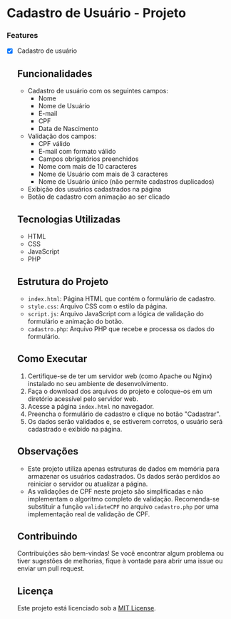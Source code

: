   <h1>Cadastro de Usuário - Projeto</h1>
<h3>Features</h3>

- [x] Cadastro de usuário
      
  <h2>Funcionalidades</h2>
  <ul>
    <li>Cadastro de usuário com os seguintes campos:
      <ul>
        <li>Nome</li>
        <li>Nome de Usuário</li>
        <li>E-mail</li>
        <li>CPF</li>
        <li>Data de Nascimento</li>
      </ul>
    </li>
    <li>Validação dos campos:
      <ul>
        <li>CPF válido</li>
        <li>E-mail com formato válido</li>
        <li>Campos obrigatórios preenchidos</li>
        <li>Nome com mais de 10 caracteres</li>
        <li>Nome de Usuário com mais de 3 caracteres</li>
        <li>Nome de Usuário único (não permite cadastros duplicados)</li>
      </ul>
    </li>
    <li>Exibição dos usuários cadastrados na página</li>
    <li>Botão de cadastro com animação ao ser clicado</li>
  </ul>

  <h2>Tecnologias Utilizadas</h2>
  <ul>
    <li>HTML</li>
    <li>CSS</li>
    <li>JavaScript</li>
    <li>PHP</li>
  </ul>

  <h2>Estrutura do Projeto</h2>
  <ul>
    <li><code>index.html</code>: Página HTML que contém o formulário de cadastro.</li>
    <li><code>style.css</code>: Arquivo CSS com o estilo da página.</li>
    <li><code>script.js</code>: Arquivo JavaScript com a lógica de validação do formulário e animação do botão.</li>
    <li><code>cadastro.php</code>: Arquivo PHP que recebe e processa os dados do formulário.</li>
  </ul>

  <h2>Como Executar</h2>
  <ol>
    <li>Certifique-se de ter um servidor web (como Apache ou Nginx) instalado no seu ambiente de desenvolvimento.</li>
    <li>Faça o download dos arquivos do projeto e coloque-os em um diretório acessível pelo servidor web.</li>
    <li>Acesse a página <code>index.html</code> no navegador.</li>
    <li>Preencha o formulário de cadastro e clique no botão "Cadastrar".</li>
    <li>Os dados serão validados e, se estiverem corretos, o usuário será cadastrado e exibido na página.</li>
  </ol>

  <h2>Observações</h2>
  <ul>
    <li>Este projeto utiliza apenas estruturas de dados em memória para armazenar os usuários cadastrados. Os dados serão perdidos ao reiniciar o servidor ou atualizar a página.</li>
    <li>As validações de CPF neste projeto são simplificadas e não implementam o algoritmo completo de validação. Recomenda-se substituir a função <code>validateCPF</code> no arquivo <code>cadastro.php</code> por uma implementação real de validação de CPF.</li>
  </ul>

  <h2>Contribuindo</h2>
  <p>Contribuições são bem-vindas! Se você encontrar algum problema ou tiver sugestões de melhorias, fique à vontade para abrir uma issue ou enviar um pull request.</p>

  <h2>Licença</h2>
  <p>Este projeto está licenciado sob a <a href="https://opensource.org/licenses/MIT">MIT License</a>.</p>
  
